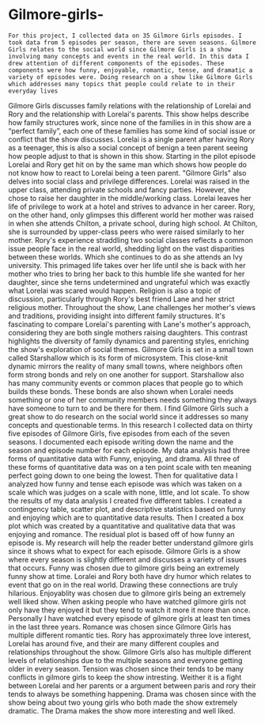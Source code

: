 # Gilmore-girls-
	For this project, I collected data on 35 Gilmore Girls episodes. I took data from 5 episodes per season, there are seven seasons. Gilmore Girls relates to the social world since Gilmore Girls is a show involving many concepts and events in the real world. In this data I drew attention of different components of the episodes. These components were how funny, enjoyable, romantic, tense, and dramatic a variety of episodes were. Doing research on a show like Gilmore Girls which addresses many topics that people could relate to in their everyday lives 
 Gilmore Girls discusses family relations with the relationship of Lorelai and Rory and the relationship with Lorelai's parents. This show helps describe how family structures work, since none of the families in in this show are a “perfect family”, each one of these families has some kind of social issue or conflict that the show discusses. Lorelai is a single parent after having Rory as a teenager, this is also a social concept of benign a teen parent seeing how people adjust to that is shown in this show. Starting in the pilot episode Lorelai and Rory get hit on by the same man which shows how people do not know how to react to Lorelai being a teen parent. "Gilmore Girls" also delves into social class and privilege differences. Lorelai was raised in the upper class, attending private schools and fancy parties. However, she chose to raise her daughter in the middle/working class. Lorelai leaves her life of privilege to work at a hotel and strives to advance in her career. Rory, on the other hand, only glimpses this different world her mother was raised in when she attends Chilton, a private school, during high school. At Chilton, she is surrounded by upper-class peers who were raised similarly to her mother. Rory's experience straddling two social classes reflects a common issue people face in the real world, shedding light on the vast disparities between these worlds. Which she continues to do as she attends an Ivy university. This primaged life takes over her life until she is back with her mother who tries to bring her back to this humble life she wanted for her daughter, since she terns undetermined and ungrateful which was exactly what Lorelai was scared would happen. Religion is also a topic of discussion, particularly through Rory's best friend Lane and her strict religious mother. Throughout the show, Lane challenges her mother's views and traditions, providing insight into different family structures. It's fascinating to compare Lorelai's parenting with Lane's mother's approach, considering they are both single mothers raising daughters. This contrast highlights the diversity of family dynamics and parenting styles, enriching the show's exploration of social themes. Gilmore Girls is set in a small town called Starshallow which is its form of microsystem. This close-knit dynamic mirrors the reality of many small towns, where neighbors often form strong bonds and rely on one another for support. Starshallow also has many community events or common places that people go to which builds these bonds. These bonds are also shown when Loralei needs something or one of her community members needs something they always have someone to turn to and be there for them. I find Gilmore Girls such a great show to do research on the social world since it addresses so many concepts and questionable terms. 
In this research I collected data on thirty five episodes of Gilmore Girls, five episodes from each of the seven seasons. I documented each episode writing down the name and the season and episode number for each episode. My data analysis had three forms of quantitative data with Funny, enjoying, and drama. All three of these forms of quantitative data was on a ten point scale with ten meaning perfect going down to one being the lowest. Then for qualitative data I analyzed how funny and tense each episode was which was taken on a scale which was judges on a scale with none, little, and lot scale. To show the results of my data analysis I created five different tables. I created a contingency table, scatter plot, and descriptive statistics based on funny and enjoying which are to quantitative data results. Then I created a box plot which was created by a quantitative and qualitative data that was enjoying and romance. The residual plot is based off of how funny an episode is. 
My research will help the reader better understand gilmore girls since it shows what to expect for each episode. Gilmore Girls is a show where every season is slightly different and discusses a variety of issues that occurs. 
	Funny was chosen due to gilmore girls being an extremely funny show at time. Loralei and Rory both have dry humor which relates to event that go on in the real world. Drawing these connections are truly hilarious. 
	Enjoyablity was chosen due to gilmore girls being an extremely well liked show. When asking people who have watched gilmore girls not only have they enjoyed it but they tend to watch it more it more than once. Personally I have watched every episode of gilmore girls at least ten times in the last three years.
	Romance was chosen since Gilmore Girls has multiple different romantic ties. Rory has approximately three love interest, Lorelai has around five, and their are many different couples and relationships throughout the show. Gilmore Girls also has multiple different levels of relationships due to the multiple seasons and everyone getting older in every season. 
	Tension was chosen since their tends to be many conflicts in gilmore girls to keep the show intresting. Weither it is a fight between Lorelai and her parents or a argument between paris and rory their tends to always be something happening. 
	Drama was chosen since with the show being about two young girls who both made the show extremely dramatic. The Drama makes the show more interesting and well liked.
